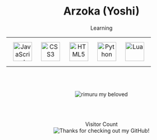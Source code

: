 <div>
  <h1 align="center">Arzoka (Yoshi)</h1>

</div>

<p align="center">Learning</p>

<table align="center"><tr><td>
  
<div align="center">
  <img style="margin: 10px" src="https://35233.hosts2.ma-cloud.nl/Learning/javascript-original.svg" title="JavaScript" height="50" />  
  <img style="margin: 10px" src="https://35233.hosts2.ma-cloud.nl/Learning/css3-original-wordmark.svg" title="CSS3" height="50" />  
  <img style="margin: 10px" src="https://35233.hosts2.ma-cloud.nl/Learning/html5-original-wordmark.svg" title="HTML5" height="50" /> 
  <img style="margin: 10px" src="https://35233.hosts2.ma-cloud.nl/Learning/python-original.svg" title="Python" height="50" />  
  <img style="margin: 10px" src="https://35233.hosts2.ma-cloud.nl/Learning/lua-original-new.svg" title="Lua" height="50" />  
</div>
  
</table>

<br></br>

<div align="center">
<img src="https://i.pinimg.com/originals/e8/f9/fe/e8f9feac456fc8e449e99afa56bb1752.gif" title="rimuru my beloved">
</div>

<br></br>

<p align="center"> 
  Visitor Count<br>
  <img src="https://profile-counter.glitch.me/Arzoka/count.svg" title="Thanks for checking out my GitHub!" />
</p>
